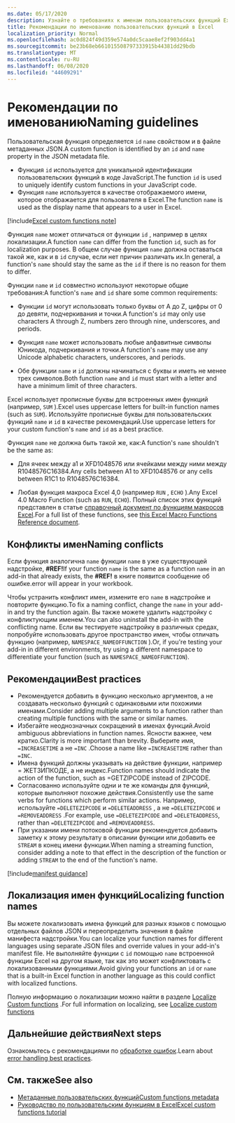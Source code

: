 ```yaml
---
ms.date: 05/17/2020
description: Узнайте о требованиях к именам пользовательских функций Excel и Избегайте распространенных ловушек именования.
title: Рекомендации по именованию пользовательских функций в Excel
localization_priority: Normal
ms.openlocfilehash: ac0d824f49d359e574a0dc5caae8ef2f903dd4a1
ms.sourcegitcommit: be23b68eb661015508797333915b44381dd29bdb
ms.translationtype: MT
ms.contentlocale: ru-RU
ms.lasthandoff: 06/08/2020
ms.locfileid: "44609291"
---
```

# <a name="naming-guidelines"></a><span data-ttu-id="d5bb2-103">Рекомендации по именованию</span><span class="sxs-lookup"><span data-stu-id="d5bb2-103">Naming guidelines</span></span>

<span data-ttu-id="d5bb2-104">Пользовательская функция определяется `id` `name` свойством и в файле метаданных JSON.</span><span class="sxs-lookup"><span data-stu-id="d5bb2-104">A custom function is identified by an `id` and `name` property in the JSON metadata file.</span></span>

- <span data-ttu-id="d5bb2-105">Функция `id` используется для уникальной идентификации пользовательских функций в коде JavaScript.</span><span class="sxs-lookup"><span data-stu-id="d5bb2-105">The function `id` is used to uniquely identify custom functions in your JavaScript code.</span></span>
- <span data-ttu-id="d5bb2-106">Функция `name` используется в качестве отображаемого имени, которое отображается для пользователя в Excel.</span><span class="sxs-lookup"><span data-stu-id="d5bb2-106">The function `name` is used as the display name that appears to a user in Excel.</span></span>

[!include[Excel custom functions note](../includes/excel-custom-functions-note.md)]

<span data-ttu-id="d5bb2-107">Функция `name` может отличаться от функции `id` , например в целях локализации.</span><span class="sxs-lookup"><span data-stu-id="d5bb2-107">A function `name` can differ from the function `id`, such as for localization purposes.</span></span> <span data-ttu-id="d5bb2-108">В общем случае функция `name` должна оставаться такой же, как и в `id` случае, если нет причин различать их.</span><span class="sxs-lookup"><span data-stu-id="d5bb2-108">In general, a function's `name` should stay the same as the `id` if there is no reason for them to differ.</span></span>

<span data-ttu-id="d5bb2-109">Функции `name` и `id` совместно используют некоторые общие требования:</span><span class="sxs-lookup"><span data-stu-id="d5bb2-109">A function's `name` and `id` share some common requirements:</span></span>

- <span data-ttu-id="d5bb2-110">Функции `id` могут использовать только буквы от A до Z, цифры от 0 до девяти, подчеркивания и точки.</span><span class="sxs-lookup"><span data-stu-id="d5bb2-110">A function's `id` may only use characters A through Z, numbers zero through nine, underscores, and periods.</span></span>

- <span data-ttu-id="d5bb2-111">Функция `name` может использовать любые алфавитные символы Юникода, подчеркивания и точки.</span><span class="sxs-lookup"><span data-stu-id="d5bb2-111">A function's `name` may use any Unicode alphabetic characters, underscores, and periods.</span></span>

- <span data-ttu-id="d5bb2-112">Обе функции `name` и `id` должны начинаться с буквы и иметь не менее трех символов.</span><span class="sxs-lookup"><span data-stu-id="d5bb2-112">Both function `name` and `id` must start with a letter and have a minimum limit of three characters.</span></span>

<span data-ttu-id="d5bb2-113">Excel использует прописные буквы для встроенных имен функций (например, `SUM` ).</span><span class="sxs-lookup"><span data-stu-id="d5bb2-113">Excel uses uppercase letters for built-in function names (such as `SUM`).</span></span> <span data-ttu-id="d5bb2-114">Используйте прописные буквы для пользовательских функций `name` и `id` в качестве рекомендаций.</span><span class="sxs-lookup"><span data-stu-id="d5bb2-114">Use uppercase letters for your custom function's `name` and `id` as a best practice.</span></span>

<span data-ttu-id="d5bb2-115">Функция `name` не должна быть такой же, как:</span><span class="sxs-lookup"><span data-stu-id="d5bb2-115">A function's `name` shouldn't be the same as:</span></span>

- <span data-ttu-id="d5bb2-116">Для ячеек между a1 и XFD1048576 или ячейками между ними между R1048576C16384.</span><span class="sxs-lookup"><span data-stu-id="d5bb2-116">Any cells between A1 to XFD1048576 or any cells between R1C1 to R1048576C16384.</span></span>

- <span data-ttu-id="d5bb2-117">Любая функция макроса Excel 4,0 (например `RUN` , `ECHO` ).</span><span class="sxs-lookup"><span data-stu-id="d5bb2-117">Any Excel 4.0 Macro Function (such as `RUN`, `ECHO`).</span></span>  <span data-ttu-id="d5bb2-118">Полный список этих функций представлен в статье [справочный документ по функциям макросов Excel](https://d13ot9o61jdzpp.cloudfront.net/files/Excel%204.0%20Macro%20Functions%20Reference.pdf).</span><span class="sxs-lookup"><span data-stu-id="d5bb2-118">For a full list of these functions, see [this Excel Macro Functions Reference document](https://d13ot9o61jdzpp.cloudfront.net/files/Excel%204.0%20Macro%20Functions%20Reference.pdf).</span></span>

## <a name="naming-conflicts"></a><span data-ttu-id="d5bb2-119">Конфликты имен</span><span class="sxs-lookup"><span data-stu-id="d5bb2-119">Naming conflicts</span></span>

<span data-ttu-id="d5bb2-120">Если функция аналогична `name` функции `name` в уже существующей надстройке, **#REF!**</span><span class="sxs-lookup"><span data-stu-id="d5bb2-120">If your function `name` is the same as a function `name` in an add-in that already exists, the **#REF!**</span></span> <span data-ttu-id="d5bb2-121">в книге появится сообщение об ошибке.</span><span class="sxs-lookup"><span data-stu-id="d5bb2-121">error will appear in your workbook.</span></span>

<span data-ttu-id="d5bb2-122">Чтобы устранить конфликт имен, измените его `name` в надстройке и повторите функцию.</span><span class="sxs-lookup"><span data-stu-id="d5bb2-122">To fix a naming conflict, change the `name` in your add-in and try the function again.</span></span> <span data-ttu-id="d5bb2-123">Вы также можете удалить надстройку с конфликтующим именем.</span><span class="sxs-lookup"><span data-stu-id="d5bb2-123">You can also uninstall the add-in with the conflicting name.</span></span> <span data-ttu-id="d5bb2-124">Если вы тестируете надстройку в различных средах, попробуйте использовать другое пространство имен, чтобы отличать функцию (например, `NAMESPACE_NAMEOFFUNCTION` ).</span><span class="sxs-lookup"><span data-stu-id="d5bb2-124">Or, if you're testing your add-in in different environments, try using a different namespace to differentiate your function (such as `NAMESPACE_NAMEOFFUNCTION`).</span></span>

## <a name="best-practices"></a><span data-ttu-id="d5bb2-125">Рекомендации</span><span class="sxs-lookup"><span data-stu-id="d5bb2-125">Best practices</span></span>

- <span data-ttu-id="d5bb2-126">Рекомендуется добавить в функцию несколько аргументов, а не создавать несколько функций с одинаковыми или похожими именами.</span><span class="sxs-lookup"><span data-stu-id="d5bb2-126">Consider adding multiple arguments to a function rather than creating multiple functions with the same or similar names.</span></span>
- <span data-ttu-id="d5bb2-127">Избегайте неоднозначных сокращений в именах функций.</span><span class="sxs-lookup"><span data-stu-id="d5bb2-127">Avoid ambiguous abbreviations in function names.</span></span> <span data-ttu-id="d5bb2-128">Ясности важнее, чем кратко.</span><span class="sxs-lookup"><span data-stu-id="d5bb2-128">Clarity is more important than brevity.</span></span> <span data-ttu-id="d5bb2-129">Выберите имя, `=INCREASETIME` а не `=INC` .</span><span class="sxs-lookup"><span data-stu-id="d5bb2-129">Choose a name like `=INCREASETIME` rather than `=INC`.</span></span>
- <span data-ttu-id="d5bb2-130">Имена функций должны указывать на действие функции, например = ЖЕТЗИПКОДЕ, а не индекс.</span><span class="sxs-lookup"><span data-stu-id="d5bb2-130">Function names should indicate the action of the function, such as =GETZIPCODE instead of ZIPCODE.</span></span>
- <span data-ttu-id="d5bb2-131">Согласованно используйте одни и те же команды для функций, которые выполняют похожие действия.</span><span class="sxs-lookup"><span data-stu-id="d5bb2-131">Consistently use the same verbs for functions which perform similar actions.</span></span> <span data-ttu-id="d5bb2-132">Например, используйте `=DELETEZIPCODE` и `=DELETEADDRESS` , а не `=DELETEZIPCODE` и `=REMOVEADDRESS` .</span><span class="sxs-lookup"><span data-stu-id="d5bb2-132">For example, use `=DELETEZIPCODE` and `=DELETEADDRESS`, rather than `=DELETEZIPCODE` and `=REMOVEADDRESS`.</span></span>
- <span data-ttu-id="d5bb2-133">При указании имени потоковой функции рекомендуется добавить заметку к этому результату в описании функции или добавить ее `STREAM` в конец имени функции.</span><span class="sxs-lookup"><span data-stu-id="d5bb2-133">When naming a streaming function, consider adding a note to that effect in the description of the function or adding `STREAM` to the end of the function's name.</span></span>

[!include[manifest guidance](../includes/manifest-guidance.md)]

## <a name="localizing-function-names"></a><span data-ttu-id="d5bb2-134">Локализация имен функций</span><span class="sxs-lookup"><span data-stu-id="d5bb2-134">Localizing function names</span></span>

<span data-ttu-id="d5bb2-135">Вы можете локализовать имена функций для разных языков с помощью отдельных файлов JSON и переопределить значения в файле манифеста надстройки.</span><span class="sxs-lookup"><span data-stu-id="d5bb2-135">You can localize your function names for different languages using separate JSON files and override values in your add-in's manifest file.</span></span> <span data-ttu-id="d5bb2-136">Не выполняйте функции с `id` помощью `name` встроенной функции Excel на другом языке, так как это может конфликтовать с локализованными функциями.</span><span class="sxs-lookup"><span data-stu-id="d5bb2-136">Avoid giving your functions an `id` or `name` that is a built-in Excel function in another language as this could conflict with localized functions.</span></span>

<span data-ttu-id="d5bb2-137">Полную информацию о локализации можно найти в разделе [Localize Custom functions](custom-functions-localize.md) .</span><span class="sxs-lookup"><span data-stu-id="d5bb2-137">For full information on localizing, see [Localize custom functions](custom-functions-localize.md)</span></span>

## <a name="next-steps"></a><span data-ttu-id="d5bb2-138">Дальнейшие действия</span><span class="sxs-lookup"><span data-stu-id="d5bb2-138">Next steps</span></span>
<span data-ttu-id="d5bb2-139">Ознакомьтесь с рекомендациями по [обработке ошибок](custom-functions-errors.md).</span><span class="sxs-lookup"><span data-stu-id="d5bb2-139">Learn about [error handling best practices](custom-functions-errors.md).</span></span>

## <a name="see-also"></a><span data-ttu-id="d5bb2-140">См. также</span><span class="sxs-lookup"><span data-stu-id="d5bb2-140">See also</span></span>

* [<span data-ttu-id="d5bb2-141">Метаданные пользовательских функций</span><span class="sxs-lookup"><span data-stu-id="d5bb2-141">Custom functions metadata</span></span>](custom-functions-json.md)
* [<span data-ttu-id="d5bb2-142">Руководство по пользовательским функциям в Excel</span><span class="sxs-lookup"><span data-stu-id="d5bb2-142">Excel custom functions tutorial</span></span>](../tutorials/excel-tutorial-create-custom-functions.md)

